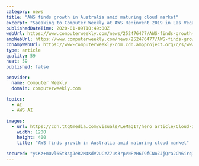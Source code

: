 ```yaml
---
category: news
title: "AWS finds growth in Australia amid maturing cloud market"
excerpt: "Speaking to Computer Weekly at AWS Re:invent 2019 in Las Vegas, Paul Migliorini ... Amid the maturing cloud landscape, Migliorini singled out a few areas of growth, notably new artificial intelligence (AI) services and use case specific offerings such as Amazon Connect, a contact centre service which has seen “huge success in Australia ..."
publishedDateTime: 2020-01-09T10:49:00Z
webUrl: https://www.computerweekly.com/news/252476477/AWS-finds-growth-in-Australia-amid-maturing-cloud-market
ampWebUrl: https://www.computerweekly.com/news/252476477/AWS-finds-growth-in-Australia-amid-maturing-cloud-market?amp=1
cdnAmpWebUrl: https://www-computerweekly-com.cdn.ampproject.org/c/s/www.computerweekly.com/news/252476477/AWS-finds-growth-in-Australia-amid-maturing-cloud-market?amp=1
type: article
quality: 59
heat: 59
published: false

provider:
  name: Computer Weekly
  domain: computerweekly.com

topics:
  - AI
  - AWS AI

images:
  - url: https://cdn.ttgtmedia.com/visuals/LeMagIT/hero_article/Cloud-10.jpg
    width: 1200
    height: 400
    title: "AWS finds growth in Australia amid maturing cloud market"

secured: "yCKz+mOvl65tBsgJeR2M4KdV2UCzZ7us3rpVNPzH6T9fCNoZJjQra2Ch6irq1liP21wfsadCCbUXF1KMt1aM7oQJiOM23pw6/oCjkNBBoGgR/MA5g2VhMX/P+qSoo96lIp4D8lczJ/a56CIJdNTOEzH1IdjOjEl+3vUGiVrJKBrJ+dmMN77M0+at9Jxi++VSdN9aWaIb3W7GB6VgdQcBMgNV3TueDb3y8ui7nqiyKzWJZC5FHHF+fPPNIcd0vHcdoabSTtqUWtJUseohMbmSaxm+LeP//f4eGNE3q4sTISr31qu/64/MpocioJXeqsfN7PlTe1tQP7+o3R/4FDgNghuZ+GTR3vvCM5Tymu6R30KQJgGw5w1i6d6mF2gAD0jlRwJWIOc79pum+D0R1e7gc/ev8zJhjFUndDiwIvNTRMmzXcAUI+84ssD/avS0/vDppcoK2Hw874oDwU/XLa+DzA==;SKC9K7zkgmMFv1CH/eXaJQ=="
---
```


